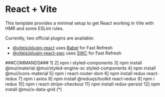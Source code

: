 # React + Vite

This template provides a minimal setup to get React working in Vite with HMR and some ESLint rules.

Currently, two official plugins are available:

- [@vitejs/plugin-react](https://github.com/vitejs/vite-plugin-react/blob/main/packages/plugin-react/README.md) uses [Babel](https://babeljs.io/) for Fast Refresh
- [@vitejs/plugin-react-swc](https://github.com/vitejs/vite-plugin-react-swc) uses [SWC](https://swc.rs/) for Fast Refresh

###COMMANDS###
1]
2] npm i styled-components
3] npm install @mui/material @mui/styled-engine-sc styled-components
4] npm install @mui/icons-material
5] npm i react-router-dom
6] npm install redux react-redux
7] npm i axios
8] npm install @reduxjs/toolkit react-redux
9] npm i redux
10] npm i react-stripe-checkout
11] npm install redux-persist
12] npm install @mui/x-data-grid (*)

